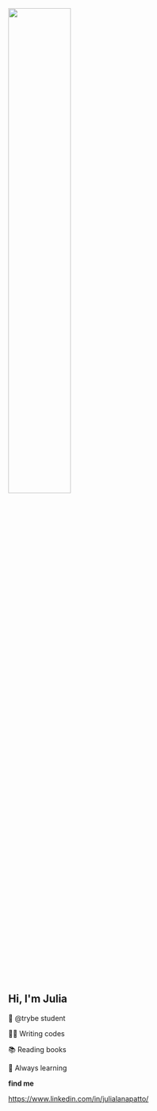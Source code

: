 <img src="https://rishavanand.github.io/static/images/greetings.gif" align="center" style="width: 50%" />

## Hi, I'm Julia ##

:rocket: @trybe student

:woman_technologist: Writing codes

:books: Reading books

:brain:  Always learning

**find me** 

https://www.linkedin.com/in/julialanapatto/
